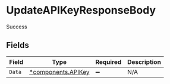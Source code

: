 # UpdateAPIKeyResponseBody

Success


## Fields

| Field                                                   | Type                                                    | Required                                                | Description                                             |
| ------------------------------------------------------- | ------------------------------------------------------- | ------------------------------------------------------- | ------------------------------------------------------- |
| `Data`                                                  | [*components.APIKey](../../models/components/apikey.md) | :heavy_minus_sign:                                      | N/A                                                     |